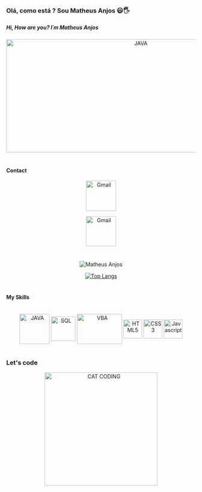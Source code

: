 ###  Olá, como está ? Sou Matheus Anjos 😃🖐️
##### Hi, How are you? I´m Matheus Anjos

<div align="center">
 <img align="center" alt="JAVA" src="https://i.imgur.com/Xsb9kQg.gif" width="700px" height="300px"> 
</div>

#
#### Contact
<div align="center">
<a href="https://www.linkedin.com/in/matheusanjoslink"> <img  alt="Gmail" src="https://i.imgur.com/QfUJdBq.png" width="80px" height="80px"></a>

<a href="mailto:matheus.mfa10@gmail.com?subject=Questions"> <img  alt="Gmail" src="https://i.imgur.com/2R7sjh9.png" width="80px" height="80px" href="mailto:matheus.mfa10@gmail.com"></a>
</div>

#
<div align="center">
 
![Matheus Anjos](https://github-readme-stats.vercel.app/api?username=Matheus-Anjos&show_icons=true&theme=synthwave)
 
 </div>
 
 <div align="center">
 
[![Top Langs](https://github-readme-stats.vercel.app/api/top-langs/?username=Matheus-Anjos&layout=compact)](https://github.com/anuraghazra/github-readme-stats)

</div>
 
#
#### My Skills
<div style="display : inline block" align="center"><br/>
 <img align="center" alt="JAVA" src="https://i.imgur.com/ATuuUD7.png" width="80px" height="80px"> 
<img align="center" alt="SQL" src="https://i.imgur.com/3nEdJE8.png" width="65px" height="65px">
 <img align="center" alt="VBA" src="https://i.imgur.com/yFvK0qu.png"  width="120px" height="80px">
 <img align="center"alt="HTML5" src="https://i.imgur.com/s5fE2Lh.png" width="50px" height="50px">
<img align="center"alt="CSS3" src="https://i.imgur.com/E9Yh5Kl.png"  width="50px" height="50px" >
<img align="center" alt="Javascript" src="https://i.imgur.com/6QwTjRe.png"  width="50px" height="50px" >
</div>

#
#
### Let's code
<div align="center">
 <img align="center" alt="CAT CODING" src="https://i.imgur.com/gDsVqmh.gif" width="300px" height="300px"> 
</div>
